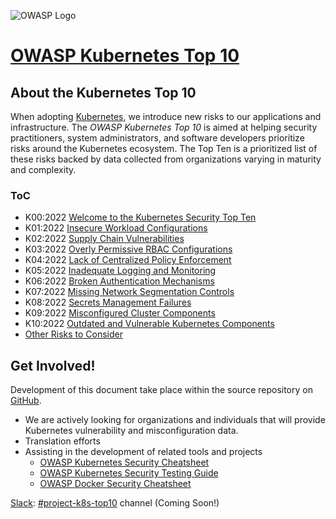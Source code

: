 ![OWASP Logo](https://owasp.org/assets/images/logo.png)

# [OWASP Kubernetes Top 10](https://owasp.org/www-project-kubernetes-top-ten/)

## About the Kubernetes Top 10

When adopting [Kubernetes](https://kubernetes.io), we introduce new risks to our applications and infrastructure. The *OWASP Kubernetes Top 10* is aimed at helping security practitioners, system administrators, and software developers prioritize risks around the Kubernetes ecosystem. The Top Ten is a prioritized list of these risks backed by data collected from organizations varying in maturity and complexity. 

### ToC

* K00:2022 [Welcome to the Kubernetes Security Top Ten](2022/en/src/K00-introduction.md)
* K01:2022 [Insecure Workload Configurations](2022/en/src/K01-insecure-workload-configurations.md)
* K02:2022 [Supply Chain Vulnerabilities](2022/en/src/K02-supply-chain-vulnerabilities.md)
* K03:2022 [Overly Permissive RBAC Configurations](2022/en/src/K03-overly-permissive-rbac.md)
* K04:2022 [Lack of Centralized Policy Enforcement](2022/en/src/K04-policy-enforcement.md)
* K05:2022 [Inadequate Logging and Monitoring](2022/en/src/K05-inadequate-logging.md)
* K06:2022 [Broken Authentication Mechanisms](2022/en/src/K06-broken-authentication.md)
* K07:2022 [Missing Network Segmentation Controls](2022/en/src/K07-network-segmentation.md)
* K08:2022 [Secrets Management Failures](2022/en/src/K08-secrets-management.md)
* K09:2022 [Misconfigured Cluster Components](2022/en/src/K09-misconfigured-cluster-components.md)
* K10:2022 [Outdated and Vulnerable Kubernetes Components](2022/en/src/K10-vulnerable-components.md)
* [Other Risks to Consider](2022/en/src/other-risks.md)


## Get Involved!

Development of this document take place within the source repository on [GitHub](https://github.com/OWASP/www-project-kubernetes-top-ten).

* We are actively looking for organizations and individuals that will provide Kubernetes vulnerability and misconfiguration data.
* Translation efforts
* Assisting in the development of related tools and projects
  - [OWASP Kubernetes Security Cheatsheet](https://cheatsheetseries.owasp.org/cheatsheets/Kubernetes_Security_Cheat_Sheet.html)
  - [OWASP Kubernetes Security Testing Guide](https://github.com/owasp/www-project-kubernetes-security-testing-guide)
  - [OWASP Docker Security Cheatsheet](https://cheatsheetseries.owasp.org/cheatsheets/Docker_Security_Cheat_Sheet.html)


[Slack](https://owasp.slack.com): [#project-k8s-top10](https://owasp.slack.com/messages/project-k8s-top10) channel (Coming Soon!)
